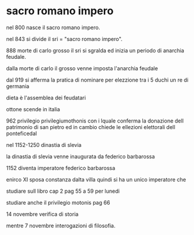 # sacro romano impero
nel 800 nasce il sacro romano impero.

nel 843 si divide il sri = "sacro romano impero".

888 morte di carlo grosso il sri si sgralda ed inizia un periodo di anarchia feudale.

dalla morte di carlo il grosso venne imposta l'anarchia feudale

dal 919 si afferma la pratica di nominare per elezzione tra i 5 duchi un re di germania 

dieta è l'assemblea dei feudatari 

ottone scende in italia 

962 privilegio privilegiumothonis con i lquale conferma la donazione dell patrimonio di san pietro ed in cambio chiede le ellezioni elettorali dell ponteficedal 

nel 1152-1250 dinastia di slevia 

la dinastia di slevia venne inaugurata da federico barbarossa 

1152 diventa imperatore federico barbarossa

enirco XI sposa constanza dalta villa quindi si ha un unico imperatore che 

studiare sull libro cap 2 pag 55 a 59 per lunedi

studiare anche il privilegio motonis pag 66

14 novembre verifica di storia 

mentre 7 novembre interogazioni di filosofia.